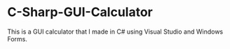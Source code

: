 # C-Sharp-GUI-Calculator
This is a GUI calculator that I made in C# using Visual Studio and Windows Forms.
